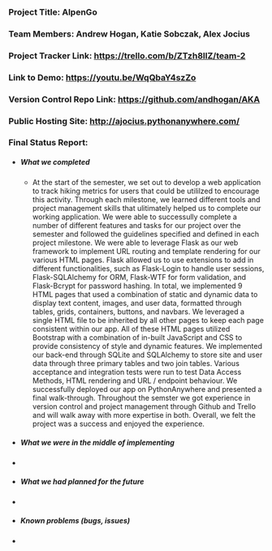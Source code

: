 ### Project Title: AlpenGo
### Team Members: Andrew Hogan, Katie Sobczak, Alex Jocius
### Project Tracker Link: https://trello.com/b/ZTzh8llZ/team-2
### Link to Demo: https://youtu.be/WqQbaY4szZo
### Version Control Repo Link: https://github.com/andhogan/AKA
### Public Hosting Site: http://ajocius.pythonanywhere.com/
### Final Status Report:
  * ##### What we completed
    * At the start of the semester, we set out to develop a web application to track hiking metrics for users that could be utililzed to encourage this activity. Through each milestone, we learned different tools and project management skills that ulitimately helped us to complete our working application. We were able to successully complete a number of different features and tasks for our project over the semester and followed the guidelines specified and defined in each project milestone. We were able to leverage Flask as our web framework to implement URL routing and template rendering for our various HTML pages. Flask allowed us to use extensions to add in different functionalities, such as Flask-Login to handle user sessions, Flask-SQLAlchemy for ORM, Flask-WTF for form validation, and Flask-Bcrypt for password hashing. In total, we implemented 9 HTML pages that used a combination of static and dynamic data to display text content, images, and user data, formatted through tables, grids, containers, buttons, and navbars. We leveraged a single HTML file to be inherited by all other pages to keep each page consistent within our app. All of these HTML pages utilized Bootstrap with a combination of in-built JavaScript and CSS to provide consistency of style and dynamic features. We implemented our back-end through SQLite and SQLAlchemy to store site and user data through three primary tables and two join tables. Various acceptance and integration tests were run to test Data Access Methods, HTML rendering and URL / endpoint behaviour.  We successfully deployed our app on PythonAnywhere and presented a final walk-through. Throughout the semster we got experience in version control and project management through Github and Trello and will walk away with more expertise in both.  Overall, we felt the project was a success and enjoyed the experience.
 * ##### What we were in the middle of implementing
  * 
 * ##### What we had planned for the future
  *
 * ##### Known problems (bugs, issues)
  *
